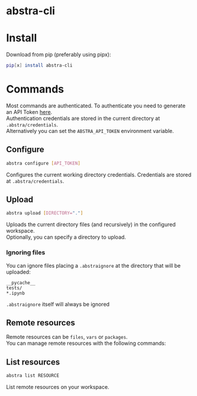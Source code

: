 # abstra-cli

# Install
Download from pip (preferably using pipx):
```sh
pip[x] install abstra-cli
```

# Commands

Most commands are authenticated. To authenticate you need to generate an API Token [here](https://forms.abstra.run/737986ce-a8ed-4c7b-bd7e-5f0b11331b66).   
Authentication credentials are stored in the current directory at `.abstra/credentials`.   
Alternatively you can set the `ABSTRA_API_TOKEN` environment variable.   

## Configure
``` sh
abstra configure [API_TOKEN]
```
Configures the current working directory credentials. Credentials are stored at `.abstra/credentials`.   

## Upload
``` sh
abstra upload [DIRECTORY="."]
```
Uploads the current directory files (and recursively) in the configured workspace.   
Optionally, you can specify a directory to upload.

### Ignoring files

You can ignore files placing a `.abstraignore` at the directory that will be uploaded:
```
__pycache__
tests/
*.ipynb
```

`.abstraignore` itself will always be ignored

## Remote resources

Remote resources can be `files`, `vars` or `packages`.   
You can manage remote resources with the following commands:

## List resources
``` sh
abstra list RESOURCE
```
List remote resources on your workspace.   


